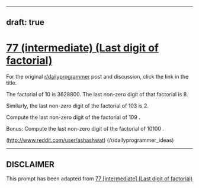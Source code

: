 ---
draft: true
----

# [77 (intermediate) (Last digit of factorial)](https://www.reddit.com/r/dailyprogrammer/comments/wn3ok/7162012_challenge_77_intermediate_last_digit_of/)

For the original [r/dailyprogrammer](https://www.reddit.com/r/dailyprogrammer/) post and discussion, click the link in the title.

The factorial of 10 is 3628800. The last non-zero digit of that factorial is 8.

Similarly, the last non-zero digit of the factorial of 103 is 2.

Compute the last non-zero digit of the factorial of 109 .

Bonus: Compute the last non-zero digit of the factorial of 10100 .

(http://www.reddit.com/user/ashashwat)
(/r/dailyprogrammer_ideas)

----
## **DISCLAIMER**
This prompt has been adapted from [77 [intermediate] (Last digit of factorial)](https://www.reddit.com/r/dailyprogrammer/comments/wn3ok/7162012_challenge_77_intermediate_last_digit_of/
)
